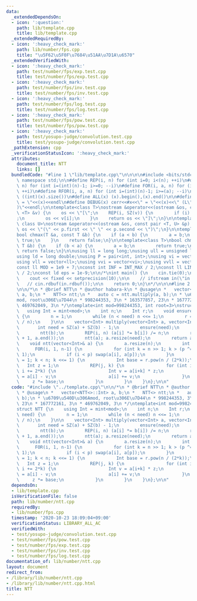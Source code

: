```yaml
---
data:
  _extendedDependsOn:
  - icon: ':question:'
    path: lib/template.cpp
    title: lib/template.cpp
  _extendedRequiredBy:
  - icon: ':heavy_check_mark:'
    path: lib/number/fps.cpp
    title: "\u5F62\u5F0F\u7684\u51AA\u7D1A\u6570"
  _extendedVerifiedWith:
  - icon: ':heavy_check_mark:'
    path: test/number/fps/exp.test.cpp
    title: test/number/fps/exp.test.cpp
  - icon: ':heavy_check_mark:'
    path: test/number/fps/inv.test.cpp
    title: test/number/fps/inv.test.cpp
  - icon: ':heavy_check_mark:'
    path: test/number/fps/log.test.cpp
    title: test/number/fps/log.test.cpp
  - icon: ':heavy_check_mark:'
    path: test/number/fps/pow.test.cpp
    title: test/number/fps/pow.test.cpp
  - icon: ':heavy_check_mark:'
    path: test/yosupo-judge/convolution.test.cpp
    title: test/yosupo-judge/convolution.test.cpp
  _pathExtension: cpp
  _verificationStatusIcon: ':heavy_check_mark:'
  attributes:
    document_title: NTT
    links: []
  bundledCode: "#line 1 \"lib/template.cpp\"\n\n\n\n#include <bits/stdc++.h>\n\nusing\
    \ namespace std;\n\n#define REP(i, n) for (int i=0; i<(n); ++i)\n#define RREP(i,\
    \ n) for (int i=(int)(n)-1; i>=0; --i)\n#define FOR(i, a, n) for (int i=(a); i<(n);\
    \ ++i)\n#define RFOR(i, a, n) for (int i=(int)(n)-1; i>=(a); --i)\n\n#define SZ(x)\
    \ ((int)(x).size())\n#define ALL(x) (x).begin(),(x).end()\n\n#define DUMP(x) cerr<<#x<<\"\
    \ = \"<<(x)<<endl\n#define DEBUG(x) cerr<<#x<<\" = \"<<(x)<<\" (L\"<<__LINE__<<\"\
    )\"<<endl;\n\ntemplate<class T>\nostream &operator<<(ostream &os, const vector\
    \ <T> &v) {\n    os << \"[\";\n    REP(i, SZ(v)) {\n        if (i) os << \", \"\
    ;\n        os << v[i];\n    }\n    return os << \"]\";\n}\n\ntemplate<class T,\
    \ class U>\nostream &operator<<(ostream &os, const pair <T, U> &p) {\n    return\
    \ os << \"(\" << p.first << \" \" << p.second << \")\";\n}\n\ntemplate<class T>\n\
    bool chmax(T &a, const T &b) {\n    if (a < b) {\n        a = b;\n        return\
    \ true;\n    }\n    return false;\n}\n\ntemplate<class T>\nbool chmin(T &a, const\
    \ T &b) {\n    if (b < a) {\n        a = b;\n        return true;\n    }\n   \
    \ return false;\n}\n\nusing ll = long long;\nusing ull = unsigned long long;\n\
    using ld = long double;\nusing P = pair<int, int>;\nusing vi = vector<int>;\n\
    using vll = vector<ll>;\nusing vvi = vector<vi>;\nusing vvll = vector<vll>;\n\n\
    const ll MOD = 1e9 + 7;\nconst int INF = INT_MAX / 2;\nconst ll LINF = LLONG_MAX\
    \ / 2;\nconst ld eps = 1e-9;\n\n/*\nint main() {\n    cin.tie(0);\n    ios::sync_with_stdio(false);\n\
    \    cout << fixed << setprecision(10);\n\n    // ifstream in(\"in.txt\");\n \
    \   // cin.rdbuf(in.rdbuf());\n\n    return 0;\n}\n*/\n\n\n#line 2 \"lib/number/ntt.cpp\"\
    \n\n/*\n * @brief NTT\n * @author habara-k\n * @usage\n *   vector<NTT<>::Int>\
    \ a, b;\n *   NTT<> ntt;\n *   auto c = ntt.multiply(a, b);\n * \u6709\u540D\u306A\
    mod, root\u306E\u7D44\n * 998244353, 3\n * 163577857, 23\n * 167772161, 3\n *\
    \ 469762049, 3\n */\ntemplate<int mod=998244353, int root=3>\nstruct NTT {\n \
    \   using Int = mint<mod>;\n    int n;\n    Int r;\n    void ensure(int need)\
    \ {\n        n = 1;\n        while (n < need) n <<= 1;\n        r = Int{root}.pow((mod-1)\
    \ / n);\n    }\n\n    vector<Int> multiply(vector<Int> a, vector<Int> b) {\n \
    \       int need = SZ(a) + SZ(b) - 1;\n        ensure(need);\n        ntt(a);\n\
    \        ntt(b);\n        REP(i, n) (a[i] *= b[i]) /= n;\n        reverse(a.begin()\
    \ + 1, a.end());\n        ntt(a); a.resize(need);\n        return a;\n    }\n\n\
    \    void ntt(vector<Int>& a) {\n        a.resize(n);\n        int p = 0;\n  \
    \      FOR(i, 1, n-1) {\n            for (int k = n >> 1; k > (p ^= k); k >>=\
    \ 1);\n            if (i < p) swap(a[i], a[p]);\n        }\n        for (int k\
    \ = 1; k < n; k <<= 1) {\n            Int base = r.pow(n / (2*k));\n         \
    \   Int z = 1;\n            REP(j, k) {\n                for (int i = j; i < n;\
    \ i += 2*k) {\n                    Int v = a[i+k] * z;\n                    a[i+k]\
    \ = a[i] - v;\n                    a[i] += v;\n                }\n           \
    \     z *= base;\n            }\n        }\n    }\n};\n\n"
  code: "#include \"../template.cpp\"\n\n/*\n * @brief NTT\n * @author habara-k\n\
    \ * @usage\n *   vector<NTT<>::Int> a, b;\n *   NTT<> ntt;\n *   auto c = ntt.multiply(a,\
    \ b);\n * \u6709\u540D\u306Amod, root\u306E\u7D44\n * 998244353, 3\n * 163577857,\
    \ 23\n * 167772161, 3\n * 469762049, 3\n */\ntemplate<int mod=998244353, int root=3>\n\
    struct NTT {\n    using Int = mint<mod>;\n    int n;\n    Int r;\n    void ensure(int\
    \ need) {\n        n = 1;\n        while (n < need) n <<= 1;\n        r = Int{root}.pow((mod-1)\
    \ / n);\n    }\n\n    vector<Int> multiply(vector<Int> a, vector<Int> b) {\n \
    \       int need = SZ(a) + SZ(b) - 1;\n        ensure(need);\n        ntt(a);\n\
    \        ntt(b);\n        REP(i, n) (a[i] *= b[i]) /= n;\n        reverse(a.begin()\
    \ + 1, a.end());\n        ntt(a); a.resize(need);\n        return a;\n    }\n\n\
    \    void ntt(vector<Int>& a) {\n        a.resize(n);\n        int p = 0;\n  \
    \      FOR(i, 1, n-1) {\n            for (int k = n >> 1; k > (p ^= k); k >>=\
    \ 1);\n            if (i < p) swap(a[i], a[p]);\n        }\n        for (int k\
    \ = 1; k < n; k <<= 1) {\n            Int base = r.pow(n / (2*k));\n         \
    \   Int z = 1;\n            REP(j, k) {\n                for (int i = j; i < n;\
    \ i += 2*k) {\n                    Int v = a[i+k] * z;\n                    a[i+k]\
    \ = a[i] - v;\n                    a[i] += v;\n                }\n           \
    \     z *= base;\n            }\n        }\n    }\n};\n\n"
  dependsOn:
  - lib/template.cpp
  isVerificationFile: false
  path: lib/number/ntt.cpp
  requiredBy:
  - lib/number/fps.cpp
  timestamp: '2020-10-23 18:09:04+09:00'
  verificationStatus: LIBRARY_ALL_AC
  verifiedWith:
  - test/yosupo-judge/convolution.test.cpp
  - test/number/fps/pow.test.cpp
  - test/number/fps/exp.test.cpp
  - test/number/fps/inv.test.cpp
  - test/number/fps/log.test.cpp
documentation_of: lib/number/ntt.cpp
layout: document
redirect_from:
- /library/lib/number/ntt.cpp
- /library/lib/number/ntt.cpp.html
title: NTT
---
```


